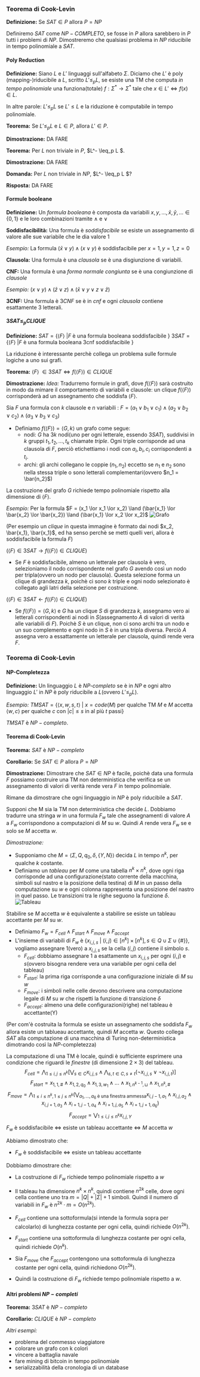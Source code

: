 ### Teorema di Cook-Levin
**Definizione:**
Se $SAT \in P$ allora $P = NP$

Definiremo $SAT$ come $NP-COMPLETO$, se fosse in $P$ allora sarebbero in $P$ tutti i problemi di $NP$.
Dimostreremo che qualsiasi problema in $NP$ riducibile in tempo polinomiale a $SAT$.

#### Poly Reduction
**Definizione:**
Siano $L$ e $L'$ linguaggi sull'alfabeto $\Sigma$. Diciamo che $L'$ è poly (mapping-)riducibile a $L$, scritto $L' \leq_p L$, se esiste una TM che computa *in tempo polinomiale* una funziona(totale) $f : \Sigma^* \rightarrow \Sigma^*$ tale che $x \in L' \Leftrightarrow f(x) \in L$.

In altre parole: $L' \leq_p L$ se $L' \leq L$ e la riduzione è computabile in tempo polinomiale.

**Teorema:**
Se $L' \leq_p L$ e $L \in P$, allora $L' \in P$.

**Dimostrazione:**
DA FARE

**Teorema:**
Per $L$ non triviale in $P$, $L^- \leq_p L $.

**Dimostrazione:**
DA FARE

**Domanda:**
Per $L$ non triviale in $NP$, $L^- \leq_p L $?

**Risposta:**
DA FARE

#### Formule booleane
**Definizione:**
Un *formula booleana* è composta da variabili $x, y , ..., \bar{x}, \bar{y}, ... \in \{0, 1\}$ e le loro combinazioni tramite $\land$ e $\lor$

**Soddisfacibilità:**
Una formula è *soddisfacibile* se esiste un assegnamento di valore alle sue variabile che le dia valore 1

*Esempio:*
La formula $(\bar{x} \lor y) \land (x \lor y)$ è soddisfacibile per $x = 1, y = 1, z = 0$

**Clausola:**
Una formula è una *clausola* se è una disgiunzione di variabili.

**CNF:**
Una formula è una *forma normale congiunta* se è una congiunzione di *clausole*

*Esempio:*
$(x \lor y) \land (\bar{z} \lor z) \land (\bar{x} \lor y \lor z \lor \bar{z})$

**3CNF:**
Una formula è $3CNF$ se è in *cnf* e ogni *clausola* contiene esattamente 3 letterali.

#### $3SAT \leq_p CLIQUE$
**Definizione:**
$SAT = \{\langle F \rangle\ | F \text{ è una formula booleana soddisfacibile }\}$
$3SAT = \{\langle F \rangle\ | F \text{ è una formula booleana 3cnf soddisfacibile }\}$

La riduzione è interessante perchè collega un problema sulle formule logiche a uno sui grafi.

**Teorema:**
$\langle F \rangle\ \in 3SAT \Leftrightarrow f(\langle F \rangle) \in CLIQUE$

**Dimostrazione:**
*Idea:* 
Tradurremo formule in grafi, dove $f(\langle F \rangle)$ sarà costruito in modo da mimare il comportamento di variabili e clausole: un clique $f(\langle F \rangle)$ corrisponderà ad un assegnamento che soddisfa $\langle F \rangle$.

Sia $F$ una formula con $k$ clausole e $n$ variabili : $F = (a_1 \lor b_1 \lor c_1) \land (a_2 \lor b_2 \lor c_2) \land (a_3 \lor b_3 \lor c_3)$
- Definiamo $f(\langle F \rangle) = \langle G, k \rangle$ un grafo come segue:
    - nodi: $G$ ha $3k$ nodi(uno per ogni letterale, essendo $3SAT$), suddivisi in $k$ gruppi $t_1, t_2, ..., t_k$ chiamate *triple*. Ogni triple corrisponde ad una clausola di $F$, perciò etichettiamo i nodi con $a_i, b_i, c_i$ corrispondenti a $t_i$.
    - archi: gli archi collegano le coppie $(n_1, n_2)$ eccetto se $n_1$ e $n_2$ sono nella stessa triple o sono letterali complementari(ovvero $n_1 = \bar{n_2}$)

La costruzione del grafo $G$ richiede tempo polinomiale rispetto alla dimensione di $\langle F \rangle$.

*Esempio:*
Per la formula $F = (x_1 \lor x_1 \lor x_2) \land (\bar{x_1} \lor \bar{x_2} \lor \bar{x_2}) \land (\bar{x_1} \lor x_2 \lor x_2)$
![Grafo](image-10.png)

(Per esempio un *clique* in questa immagine è formato dai nodi $x_2, \bar{x_1}, \bar{x_1}$, ed ha senso perchè se metti quelli veri, allora è soddisfacibile la formula $F$)

($\langle F \rangle \in 3SAT \rightarrow f(\langle F \rangle) \in CLIQUE$)
- Se $F$ è soddisfacibile, almeno un letterale per clausola è vero, selezioniamo il nodo corrispondente nel grafo $G$ avendo così un nodo per tripla(ovvero un nodo per clausola). Questa selezione forma un clique di grandezza $k$, poichè ci sono $k$ triple e ogni nodo selezionato è collegato agli latri della selezione per costruzione.

($\langle F \rangle \in 3SAT \leftarrow f(\langle F \rangle) \in CLIQUE$)

- Se $f(\langle F \rangle) = \langle G, k \rangle$ e $G$ ha un clique $S$ di grandezza $k$, assegnamo vero ai letterali corrispondenti ai nodi in $S$(assegnamento $A$ di valori di verità alle variabili di $F$). Poichè $S$ è un clique, non ci sono archi tra un nodo e un suo complemento e ogni nodo in $S$ è in una tripla diversa. Perciò $A$ assegna vero a essattamente un letterale per clausola, quindi rende vera $F$.

### Teorema di Cook-Levin
#### NP-Completezza
**Definizione:**
Un linguaggio $L$ è *NP-completo* se è in $NP$ e ogni altro linguaggio $L'$ in $NP$ è poly riducibile a $L$(ovvero $L' \leq_p L$).

*Esempio:*
$TMSAT = \{\langle x, w, s, t \rangle\ |\ x = code(M) \text{ per qualche TM } M \text{ e } M \text{ accetta } \langle w, c \rangle \text{ per qualche } c \text{ con } |c| \leq s \text{ in al più } t \text{ passi}\}$

$TMSAT$ è $NP-completo$.

#### Teorema di Cook-Levin
**Teorema:**
$SAT$ è $NP-completo$

**Corollario:**
Se $SAT \in P$ allora $P = NP$

**Dimostrazione:**
Dimostrare che $SAT \in NP$ è facile, poichè data una formula $F$ possiamo costruire una TM non deterministica che verifica se un assegnamento di valori di verità rende vera $F$ in tempo polinomiale.

Rimane da dimostrare che ogni linguaggio in $NP$ è poly riducibile a $SAT$.

Supponi che M sia la TM non deterministica che decide $L$. Dobbiamo tradurre una stringa $w$ in una formula $F_w$ tale che assegnamenti di valore $A$ a $F_w$ corrispondono a computazioni di $M$ su $w$. Quindi $A$ rende vera $F_w$ se e solo se $M$ accetta $w$.

*Dimostrazione:*
- Supponiamo che $M = \langle \Sigma, Q, q_0, \delta, \{Y, N\} \rangle$ decida $L$ in tempo $n^k$, per qualche $k$ costante.
- Definiamo un *tableau* per $M$ come una tabella $n^k \times n^k$, dove ogni riga corrisponde ad una configurazione(stato corrente della macchina, simboli sul nastro e la posizione della testina) di $M$ in un passo della computazione su $w$ e ogni colonna rappresenta una posizione del nastro in quel passo. Le transizioni tra le righe seguono la funzione $\delta$.
![Tableau](image-11.png)

Stabilire se $M$ accetta $w$ è equivalente a stabilire se esiste un tableau accettante per $M$ su $w$.

- Definiamo $F_w = F_{cell} \land F_{start} \land F_{move} \land F_{accept}$
- L'insieme di variabili di $F_w$ è $\{x_{i, j, s}\ |\ (i, j) \in [n^k] \times [n^k], s \in Q \cup \Sigma \cup \{\#\}\}$, vogliamo assegnare 1(vero) a $x_{i, j, s}$ se la cella $(i, j)$ contiene il simbolo $s$.
    - $F_{cell}$: dobbiamo assegnare 1 a esattamente un $x_{i, j, s}$ per ogni $(i, j)$ e $s$(ovvero bisogna rendere vera una variabile per ogni cella del tableau)
    - $F_{start}$: la prima riga corrisponde a una configurazione iniziale di $M$ su $w$
    - $F_{move}$: i simboli nelle celle devono descrivere una computazione legale di $M$ su $w$ che rispetti la funzione di transizione $\delta$
    - $F_{accept}$: almeno una delle configurazioni(righe) nel tableau è accettante(Y)

(Per com'è costruita la formula se esiste un assegnamento che soddisfa $F_w$ allora esiste un tablueau accettante, quindi $M$ accetta $w$. Questo collega $SAT$ alla computazione di una macchina di Turing non-deterministica dimotrando così la $NP$-completezza)

La computazione di una TM è locale, quindi è sufficiente esprimere una condizione che riguardi le *finestre* (di dimensione $2 \times 3$) del tableau.
$$F_{cell} = \bigwedge_{1 \leq i, j \leq n^k} [\bigvee_{s \in C} x_{i, j, s}\land \bigwedge_{s, t \in C, s \neq t} (\neg x_{i, j, s} \lor \neg x_{i, j, t})]$$
$$F_{start} = x_{1, 1, \#} \land x_{1, 2, q_0} \land x_{1, 3, w_1} \land ... \land x_{1, n^{k-1}, \sqcup} \land x_{1, n^k, \#}$$
$$F_{move} = \bigwedge_{1 \leq i \leq n^k, 1 \leq j \leq n^k} (\bigvee_{a_1, ..., a_6 \text{ è una finestra ammessa}} x_{i, j - 1, a_1} \land x_{i, j, a_2} \land x_{i, j + 1, a_3} \land x_{i + 1, j - 1, a_4} \land x_{i + 1, j, a_5} \land x_{i + 1, j + 1, a_6})$$
$$F_{accept} = \bigvee_{1 \leq i, j \leq n^k} x_{i, j, Y}$$

$F_w$ è soddisfacibile $\Leftrightarrow$ esiste un tableau accettante $\Leftrightarrow$ $M$ accetta $w$

Abbiamo dimostrato che:
- $F_w$ è soddisfacibile $\Leftrightarrow$ esiste un tableau accettante

Dobbiamo dimostrare che:
- La costruzione di $F_w$ richiede tempo polinomiale rispetto a $w$

- Il tableau ha dimensione $n^k \times n^k$, quindi contiene $n^{2k}$ celle, dove ogni cella contiene uno tra $m = |Q| + |\Sigma| + 1$ simboli. Quindi il numero di variabili in $F_w$ è $n^{2k} \cdot m = O(n^{2k})$.
- $F_{cell}$ contiene una sottoformula(si intende la formula sopra per calcolarlo) di lunghezza costante per ogni cella, quindi richiede $O(n^{2k})$.
- $F_{start}$ contiene una sottoformula di lunghezza costante per ogni cella, quindi richiede $O(n^{k})$.
- Sia $F_{move}$ che $F_{accept}$ contengono una sottoformula di lunghezza costante per ogni cella, quindi richiedono $O(n^{2k})$.
- Quindi la costruzione di $F_w$ richiede tempo polinomiale rispetto a $w$.

#### Altri problemi $NP-completi$
**Teorema:**
$3SAT$ è $NP-completo$

**Corollario:**
$CLIQUE$ è $NP-completo$

*Altri esempi:*
- problema del commesso viaggiatore
- colorare un grafo con k colori
- vincere a battaglia navale
- fare mining di bitcoin in tempo polinomiale
- serializzabilità della cronologia di un database